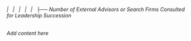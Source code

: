 ###### |   |   |   |   |   ├── Number of External Advisors or Search Firms Consulted for Leadership Succession

*Add content here*